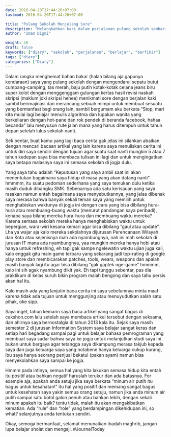 ```yaml
---
date: 2016-04-20T17:44:20+07:00
lastmod: 2016-04-20T17:44:20+07:00

title: "Pulang Sekolah Menjelang Sore"
description: "Melangkahkan kaki dalam perjalanan pulang sekolah sembari berfikir di Yogyakarta"
author: "Imam Digmi"

weight: 50
draft: false
keywords: ["diary", "sekolah", "perjalanan", "berlajar", "berfikir"]
tags: ["diary"]
categories: ["Diary"]
---
```


Dalam rangka menghemat bahan bakar (halah bilang aja gapunya kendaraan) saya yang pulang sekolah dengan mengendarai sepatu butut cumpang-camping, tas merah, baju putih kotak-kotak celana jeans biru super kolot dengan menggenggam gulungan kertas hasil revisi naskah skripsi (maklum joki skripsi hehee) menikmati sore dengan berjalan kaki sambil berimajinasi dan merancang sebuah mimpi untuk membuat sesuatu yang bermanfaat bagi orang lain, sambil bergumam aku berkata “Stop, mari kita mulai lagi belajar menulis algoritma dan lupakan wanita yang berkeliaran dengan hot-pane dan rok pendek di beranda facebook, hahaa becanda” lalu menyusun rute jalan mana yang harus ditempuh untuk tahun depan setelah lulus sekolah nanti.

Sek bentar, buat kamu yang lagi baca cerita gak jelas ini silahkan abaikan dengan mencari bacaan artikel yang lain karena saya menuliskan cerita ini untuk diri saya sendiri dengan tujuan agar suatu saat nanti mungkin 5 atau 7 tahun kedepan saya bisa membaca tulisan ini lagi dan untuk mengingatkan saya betapa malasnya saya ini semasa sekolah di jogja dulu.

Yang saya tahu adalah “Keputusan yang saya ambil saat ini akan menentukan bagaimana saya hidup di masa yang akan datang nanti” hmmmm, itu suatu pedoman sederhana yang saya temukan dulu ketika masih duduk dibangku SMK. Sebenarnya ada satu kerisauan yang saya rasakan namun entah bagaimana saya menyebutkannya, yang jelas dibenak saya merasa bahwa banyak sekali teman saya yang memilih untuk menghabiskan waktunya di jogja ini dengan cara yang bisa dibilang hura-hura atau membuang-buang waktu (menurut pandangan saya peribadi), kenapa saya bilang mereka hura-hura dan membuang waktu mereka? Karena semasa sekolah mereka hanya menghabiskan waktu untuk bepergian, wara-wiri kesana kemari agar bisa dibilang “gaul atau update”. Lha ya wajar aja kalo mereka sekolahnya dijurusan Perencanaan Wilayah dan Kota atau sejenisnya mah ada nyambungnya, nah ini mah sekolah di jurusan IT mana ada nyambungnya, yaa mungkin mereka hanya hobi atau hanya untuk refreshing, eh tapi gak sampe ngelewatin waktu ujian juga kali, kalo enggak gitu main game terbaru yang sekarang jadi top-rating di google play store dan membicarakan patches, tools, wears, weapons dan apalah masih banyak lagi itu agar bisa dibilang “gak gaptek nge-game” hmmmm, kalo ini sih agak nyambung dikit yak. Eh tapi tunggu sebentar, pas dia praktikum di kelas suruh bikin program malah bengong dan saya tahu persis akan hal itu.

Kalo masih ada yang lanjutin baca cerita ini saya sebelumnya minta maaf karena tidak ada tujuan untuk menggunjing atau menuyudutkan salah satu pihak, oke sipp.

Saya inget, tahun kemarin saya baca artikel yang sangat bagus di cakshon.com lalu setelah saya membaca artikel tersebut dengan seksama, dan ahirnya saya bernostalgia di tahun 2013 kala itu. Sejak saya masih semester 2 di jurusan Information System saya belajar sangat keras dan setiap hari begadang sampai pagi untuk belajar bahasa pemrograman yang membuat saya sadar bahwa saya ke jogja untuk melanjutkan studi saya ini bukan untuk bergaya agar tetangga saya dikampung merasa takjub kepada saya dan juga keluarga saya yang notabene hanya keluarga cukup kurang, ibu saya hanya seorang penjual bekatul (pakan ayam) namun bisa menyekolahkan saya sampai ke jogja.

Hmmm pada intinya, semua hal yang kita lakukan semasa hidup kita entah itu positif atau bahkan negatif haruslah terukur dan ada batasnya. For example aja, apakah anda setuju jika saya berkata “minum air putih itu bagus untuk kesahatan!” itu hal yang positif dan memang sangat bagus untuk kesehatan saya yakin semua orang setuju, namun jika anda minum air putih sampai satu botol galon penuh atau bahkan lebih, dengan sekali minum apakah itu baik? tentu tidak, malah itu akan mengakibatkan kematian. Ada “rule” dan “role” yang berdampingan dikehidupan ini, so what? selanjutnya anda tentukan sendiri.

Okay, semoga bermanfaat, selamat menunaikan ibadah maghrib, jangan lupa belajar sholat dan mengaji. ‪#‎JournalToday‬